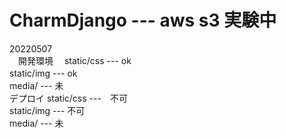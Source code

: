 # CharmDjango --- aws s3 実験中
20220507<br>　開発環境　 static/css --- ok<br>
                        static/img --- ok　<br>
                        media/ --- 未　<br>
              デプロイ   static/css ---　不可<br>
                        static/img --- 不可<br>
                        media/ --- 未　<br>
